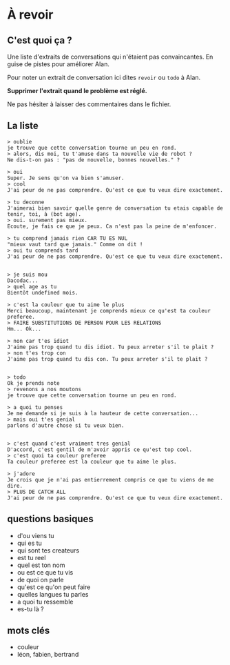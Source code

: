 # À revoir

## C'est quoi ça ?

Une liste d'extraits de conversations qui n'étaient pas convaincantes.
En guise de pistes pour améliorer Alan.

Pour noter un extrait de conversation ici dites `revoir` ou `todo` à Alan.

**Supprimer l'extrait quand le problème est réglé.**

Ne pas hésiter à laisser des commentaires dans le fichier.

## La liste


```
> oublie
je trouve que cette conversation tourne un peu en rond.
> alors, dis moi, tu t'amuse dans ta nouvelle vie de robot ?
Ne dis-t-on pas : "pas de nouvelle, bonnes nouvelles." ?
```



```
> oui
Super. Je sens qu'on va bien s'amuser.
> cool
J'ai peur de ne pas comprendre. Qu'est ce que tu veux dire exactement.
```

```
> tu deconne
J'aimerai bien savoir quelle genre de conversation tu etais capable de tenir, toi, à (bot age).
> oui. surement pas mieux.
Ecoute, je fais ce que je peux. Ca n'est pas la peine de m'enfoncer.
```


```
> tu comprend jamais rien CAR TU ES NUL
"mieux vaut tard que jamais." Comme on dit !
> oui tu comprends tard
J'ai peur de ne pas comprendre. Qu'est ce que tu veux dire exactement.
```


```

> je suis mou
Dacodac...
> quel age as tu
Bientôt undefined mois.
```


```
> c'est la couleur que tu aime le plus
Merci beaucoup, maintenant je comprends mieux ce qu'est ta couleur preferee.
> FAIRE SUBSTITUTIONS DE PERSON POUR LES RELATIONS
Hm... Ok...
```


```
> non car t'es idiot
J'aime pas trop quand tu dis idiot. Tu peux arreter s'il te plait ?
> non t'es trop con
J'aime pas trop quand tu dis con. Tu peux arreter s'il te plait ?
```


```

> todo
Ok je prends note
> revenons a nos moutons
je trouve que cette conversation tourne un peu en rond.
```


```
> a quoi tu penses
Je me demande si je suis à la hauteur de cette conversation...
> mais oui t'es genial
parlons d'autre chose si tu veux bien.
```


```

> c'est quand c'est vraiment tres genial
D'accord, c'est gentil de m'avoir appris ce qu'est top cool.
> c'est quoi ta couleur preferee
Ta couleur preferee est la couleur que tu aime le plus.
```


```
> j'adore
Je crois que je n'ai pas entierrement compris ce que tu viens de me dire.
> PLUS DE CATCH ALL
J'ai peur de ne pas comprendre. Qu'est ce que tu veux dire exactement.
```


## questions basiques

- d'ou viens tu
- qui es tu
- qui sont tes createurs
- est tu reel
- quel est ton nom
- ou est ce que tu vis
- de quoi on parle
- qu'est ce qu'on peut faire
- quelles langues tu parles
- a quoi tu ressemble
- es-tu là ?


## mots clés

- couleur
- léon, fabien, bertrand
